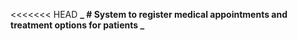 <<<<<<< HEAD
**_ # System to register medical appointments and treatment options for patients _**


